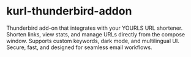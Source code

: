 # kurl-thunderbird-addon
Thunderbird add-on that integrates with your YOURLS URL shortener. Shorten links, view stats, and manage URLs directly from the compose window. Supports custom keywords, dark mode, and multilingual UI. Secure, fast, and designed for seamless email workflows.
